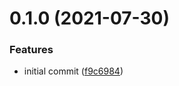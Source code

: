 # 0.1.0 (2021-07-30)


### Features

* initial commit ([f9c6984](https://github.com/aidenlx/graph-focus-blink/commit/f9c6984bd293882079afd740f558bd5944f5be33))

